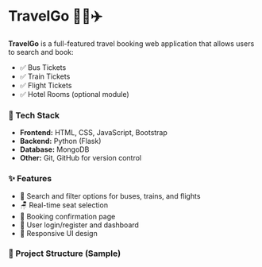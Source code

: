 # TravelGo 🚆🚌✈️

**TravelGo** is a full-featured travel booking web application that allows users to search and book:

- ✅ Bus Tickets
- ✅ Train Tickets
- ✅ Flight Tickets
- ✅ Hotel Rooms (optional module)

### 🔧 Tech Stack

- **Frontend:** HTML, CSS, JavaScript, Bootstrap
- **Backend:** Python (Flask)
- **Database:** MongoDB
- **Other:** Git, GitHub for version control

### ✨ Features

- 🔎 Search and filter options for buses, trains, and flights
- 🪑 Real-time seat selection
- 🧾 Booking confirmation page
- 🛂 User login/register and dashboard
- 🎨 Responsive UI design

### 📁 Project Structure (Sample)
